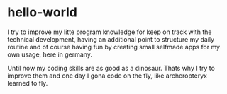 # hello-world
 
 I try to improve my litte program knowledge for keep on track with the technical development,
 having an additional point to structure my daily routine and of course
 having fun by creating small selfmade apps for my own usage, here in germany.
 
Until now my coding skills are as good as a dinosaur.
  Thats why I try to improve them and one day I gona code on the fly, like 
    archeropteryx learned to fly.
